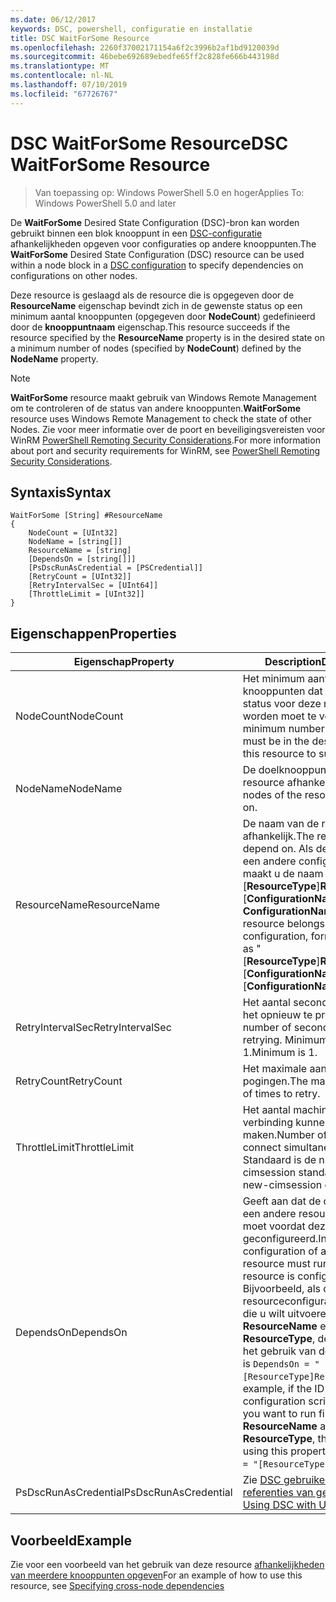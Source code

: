```yaml
---
ms.date: 06/12/2017
keywords: DSC, powershell, configuratie en installatie
title: DSC WaitForSome Resource
ms.openlocfilehash: 2260f37002171154a6f2c3996b2af1bd9120039d
ms.sourcegitcommit: 46bebe692689ebedfe65ff2c828fe666b443198d
ms.translationtype: MT
ms.contentlocale: nl-NL
ms.lasthandoff: 07/10/2019
ms.locfileid: "67726767"
---
```

# <a name="dsc-waitforsome-resource"></a><span data-ttu-id="93534-103">DSC WaitForSome Resource</span><span class="sxs-lookup"><span data-stu-id="93534-103">DSC WaitForSome Resource</span></span>

> <span data-ttu-id="93534-104">Van toepassing op: Windows PowerShell 5.0 en hoger</span><span class="sxs-lookup"><span data-stu-id="93534-104">Applies To: Windows PowerShell 5.0 and later</span></span>

<span data-ttu-id="93534-105">De **WaitForSome** Desired State Configuration (DSC)-bron kan worden gebruikt binnen een blok knooppunt in een [DSC-configuratie](../../../configurations/configurations.md) afhankelijkheden opgeven voor configuraties op andere knooppunten.</span><span class="sxs-lookup"><span data-stu-id="93534-105">The **WaitForSome** Desired State Configuration (DSC) resource can be used within a node block in a [DSC configuration](../../../configurations/configurations.md) to specify dependencies on configurations on other nodes.</span></span>

<span data-ttu-id="93534-106">Deze resource is geslaagd als de resource die is opgegeven door de **ResourceName** eigenschap bevindt zich in de gewenste status op een minimum aantal knooppunten (opgegeven door **NodeCount**) gedefinieerd door de **knooppuntnaam**  eigenschap.</span><span class="sxs-lookup"><span data-stu-id="93534-106">This resource succeeds if the resource specified by the **ResourceName** property is in the desired state on a minimum number of nodes (specified by **NodeCount**) defined by the **NodeName** property.</span></span>

> [!NOTE]
> <span data-ttu-id="93534-107">**WaitForSome** resource maakt gebruik van Windows Remote Management om te controleren of de status van andere knooppunten.</span><span class="sxs-lookup"><span data-stu-id="93534-107">**WaitForSome** resource uses Windows Remote Management to check the state of other Nodes.</span></span>
> <span data-ttu-id="93534-108">Zie voor meer informatie over de poort en beveiligingsvereisten voor WinRM [PowerShell Remoting Security Considerations](/powershell/scripting/learn/remoting/winrmsecurity?view=powershell-6).</span><span class="sxs-lookup"><span data-stu-id="93534-108">For more information about port and security requirements for WinRM, see [PowerShell Remoting Security Considerations](/powershell/scripting/learn/remoting/winrmsecurity?view=powershell-6).</span></span>

## <a name="syntax"></a><span data-ttu-id="93534-109">Syntaxis</span><span class="sxs-lookup"><span data-stu-id="93534-109">Syntax</span></span>

```
WaitForSome [String] #ResourceName
{
    NodeCount = [UInt32]
    NodeName = [string[]]
    ResourceName = [string]
    [DependsOn = [string[]]]
    [PsDscRunAsCredential = [PSCredential]]
    [RetryCount = [UInt32]]
    [RetryIntervalSec = [UInt64]]
    [ThrottleLimit = [UInt32]]
}
```

## <a name="properties"></a><span data-ttu-id="93534-110">Eigenschappen</span><span class="sxs-lookup"><span data-stu-id="93534-110">Properties</span></span>

|  <span data-ttu-id="93534-111">Eigenschap</span><span class="sxs-lookup"><span data-stu-id="93534-111">Property</span></span>  |  <span data-ttu-id="93534-112">Description</span><span class="sxs-lookup"><span data-stu-id="93534-112">Description</span></span>   |
|---|---|
| <span data-ttu-id="93534-113">NodeCount</span><span class="sxs-lookup"><span data-stu-id="93534-113">NodeCount</span></span>| <span data-ttu-id="93534-114">Het minimum aantal knooppunten dat in de gewenste status voor deze resource worden moet te voltooien.</span><span class="sxs-lookup"><span data-stu-id="93534-114">The minimum number of nodes that must be in the desired state for this resource to succeed.</span></span>|
| <span data-ttu-id="93534-115">NodeName</span><span class="sxs-lookup"><span data-stu-id="93534-115">NodeName</span></span>| <span data-ttu-id="93534-116">De doelknooppunten van de resource afhankelijk.</span><span class="sxs-lookup"><span data-stu-id="93534-116">The target nodes of the resource to depend on.</span></span>|
| <span data-ttu-id="93534-117">ResourceName</span><span class="sxs-lookup"><span data-stu-id="93534-117">ResourceName</span></span>| <span data-ttu-id="93534-118">De naam van de resource afhankelijk.</span><span class="sxs-lookup"><span data-stu-id="93534-118">The resource name to depend on.</span></span> <span data-ttu-id="93534-119">Als deze resource tot een andere configuratie behoort, maakt u de naam op als ' [__ResourceType__]__ResourceName__:: [__ConfigurationName__]:: [ __ConfigurationName__] "</span><span class="sxs-lookup"><span data-stu-id="93534-119">If this resource belongs to a different configuration, format the name as "[__ResourceType__]__ResourceName__::[__ConfigurationName__]::[__ConfigurationName__]"</span></span>|
| <span data-ttu-id="93534-120">RetryIntervalSec</span><span class="sxs-lookup"><span data-stu-id="93534-120">RetryIntervalSec</span></span>| <span data-ttu-id="93534-121">Het aantal seconden alvorens het opnieuw te proberen.</span><span class="sxs-lookup"><span data-stu-id="93534-121">The number of seconds before retrying.</span></span> <span data-ttu-id="93534-122">Minimumwaarde is 1.</span><span class="sxs-lookup"><span data-stu-id="93534-122">Minimum is 1.</span></span>|
| <span data-ttu-id="93534-123">RetryCount</span><span class="sxs-lookup"><span data-stu-id="93534-123">RetryCount</span></span>| <span data-ttu-id="93534-124">Het maximale aantal nieuwe pogingen.</span><span class="sxs-lookup"><span data-stu-id="93534-124">The maximum number of times to retry.</span></span>|
| <span data-ttu-id="93534-125">ThrottleLimit</span><span class="sxs-lookup"><span data-stu-id="93534-125">ThrottleLimit</span></span>| <span data-ttu-id="93534-126">Het aantal machines tegelijk verbinding kunnen maken.</span><span class="sxs-lookup"><span data-stu-id="93534-126">Number of machines to connect simultaneously.</span></span> <span data-ttu-id="93534-127">Standaard is de nieuwe-cimsession standaard.</span><span class="sxs-lookup"><span data-stu-id="93534-127">Default is new-cimsession default.</span></span>|
| <span data-ttu-id="93534-128">DependsOn</span><span class="sxs-lookup"><span data-stu-id="93534-128">DependsOn</span></span> | <span data-ttu-id="93534-129">Geeft aan dat de configuratie van een andere resource uitvoeren moet voordat deze resource is geconfigureerd.</span><span class="sxs-lookup"><span data-stu-id="93534-129">Indicates that the configuration of another resource must run before this resource is configured.</span></span> <span data-ttu-id="93534-130">Bijvoorbeeld, als de ID van de resourceconfiguratie scriptblok die u wilt uitvoeren eerst is __ResourceName__ en het type __ResourceType__, de syntaxis voor het gebruik van deze eigenschap is `DependsOn = "[ResourceType]ResourceName"`.</span><span class="sxs-lookup"><span data-stu-id="93534-130">For example, if the ID of the resource configuration script block that you want to run first is __ResourceName__ and its type is __ResourceType__, the syntax for using this property is `DependsOn = "[ResourceType]ResourceName"`.</span></span>|
| <span data-ttu-id="93534-131">PsDscRunAsCredential</span><span class="sxs-lookup"><span data-stu-id="93534-131">PsDscRunAsCredential</span></span> | <span data-ttu-id="93534-132">Zie [DSC gebruiken met de referenties van gebruiker](https://docs.microsoft.com/powershell/dsc/runasuser)</span><span class="sxs-lookup"><span data-stu-id="93534-132">See [Using DSC with User Credentials](https://docs.microsoft.com/powershell/dsc/runasuser)</span></span> |

## <a name="example"></a><span data-ttu-id="93534-133">Voorbeeld</span><span class="sxs-lookup"><span data-stu-id="93534-133">Example</span></span>

<span data-ttu-id="93534-134">Zie voor een voorbeeld van het gebruik van deze resource [afhankelijkheden van meerdere knooppunten opgeven](../../../configurations/crossNodeDependencies.md)</span><span class="sxs-lookup"><span data-stu-id="93534-134">For an example of how to use this resource, see [Specifying cross-node dependencies](../../../configurations/crossNodeDependencies.md)</span></span>
